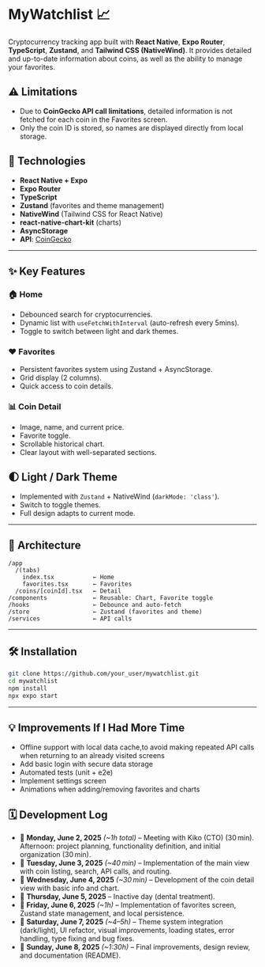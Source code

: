 # MyWatchlist 📈

Cryptocurrency tracking app built with **React Native**, **Expo Router**, **TypeScript**, **Zustand**, and **Tailwind CSS (NativeWind)**. It provides detailed and up-to-date information about coins, as well as the ability to manage your favorites.

## ⚠ Limitations

- Due to **CoinGecko API call limitations**, detailed information is not fetched for each coin in the Favorites screen.
- Only the coin ID is stored, so names are displayed directly from local storage.

## 🧩 Technologies

- **React Native + Expo**
- **Expo Router**
- **TypeScript**
- **Zustand** (favorites and theme management)
- **NativeWind** (Tailwind CSS for React Native)
- **react-native-chart-kit** (charts)
- **AsyncStorage**
- **API**: [CoinGecko](https://www.coingecko.com/en/api)

---

## ✨ Key Features

### 🏠 Home

- Debounced search for cryptocurrencies.
- Dynamic list with `useFetchWithInterval` (auto-refresh every 5mins).
- Toggle to switch between light and dark themes.

### ❤️ Favorites

- Persistent favorites system using Zustand + AsyncStorage.
- Grid display (2 columns).
- Quick access to coin details.

### 📊 Coin Detail

- Image, name, and current price.
- Favorite toggle.
- Scrollable historical chart.
- Clear layout with well-separated sections.

## 🌓 Light / Dark Theme

- Implemented with `Zustand` + NativeWind (`darkMode: 'class'`).
- Switch to toggle themes.
- Full design adapts to current mode.

---

## 🧠 Architecture

```
/app
  /(tabs)
    index.tsx           ← Home
    favorites.tsx       ← Favorites
  /coins/[coinId].tsx   ← Detail
/components             ← Reusable: Chart, Favorite toggle
/hooks                  ← Debounce and auto-fetch
/store                  ← Zustand (favorites and theme)
/services               ← API calls
```

---

## 🛠 Installation

```bash
git clone https://github.com/your_user/mywatchlist.git
cd mywatchlist
npm install
npx expo start
```

---

## 💡 Improvements If I Had More Time

- Offline support with local data cache,to avoid making repeated API calls when returning to an already visited screens
- Add basic login with secure data storage
- Automated tests (unit + e2e)
- Implement settings screen
- Animations when adding/removing favorites and charts

## 🗓 Development Log

- 📅 **Monday, June 2, 2025** _(~1h total)_ – Meeting with Kiko (CTO) (30 min). Afternoon: project planning, functionality definition, and initial organization (30 min).
- 📅 **Tuesday, June 3, 2025** _(~40 min)_ – Implementation of the main view with coin listing, search, API calls, and routing.
- 📅 **Wednesday, June 4, 2025** _(~30 min)_ – Development of the coin detail view with basic info and chart.
- 📅 **Thursday, June 5, 2025** – Inactive day (dental treatment).
- 📅 **Friday, June 6, 2025** _(~1h)_ – Implementation of favorites screen, Zustand state management, and local persistence.
- 📅 **Saturday, June 7, 2025** _(~4–5h)_ – Theme system integration (dark/light), UI refactor, visual improvements, loading states, error handling, type fixing and bug fixes.
- 📅 **Sunday, June 8, 2025** _(~1:30h)_ – Final improvements, design review, and documentation (README).
